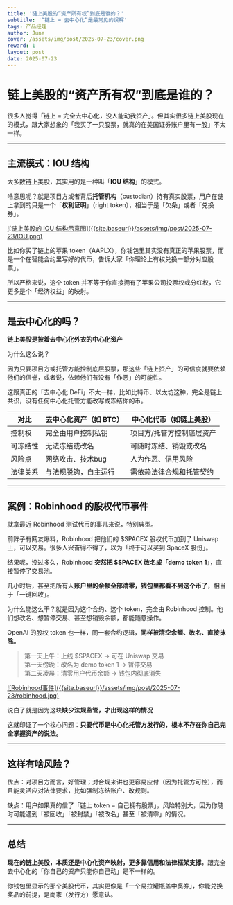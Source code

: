 ```yaml
---
title: '链上美股的“资产所有权”到底是谁的？'
subtitle: '“链上 = 去中心化”是最常见的误解'
tags: 产品经理
author: June
cover: /assets/img/post/2025-07-23/cover.png
reward: 1
layout: post
date: 2025-07-23
---
```


# 链上美股的“资产所有权”到底是谁的？

很多人觉得「链上 = 完全去中心化，没人能动我资产」。但其实很多链上美股现在的模式，跟大家想象的「我买了一只股票，就真的在美国证券账户里有一股」不太一样。

---

## 主流模式：IOU 结构

大多数链上美股，其实用的是一种叫「**IOU 结构**」的模式。

啥意思呢？就是项目方或者背后**托管机构**（custodian）持有真实股票，用户在链上拿到的只是一个「**权利证明**」（right token），相当于是「欠条」或者「兑换券」。

<a data-fancybox="gallery" href="{{site.baseurl}}/assets/img/post/2025-07-23/IOU.png">
![链上美股的 IOU 结构示意图]({{site.baseurl}}/assets/img/post/2025-07-23/IOU.png)
</a>

比如你买了链上的苹果 token（AAPLX），你钱包里其实没有真正的苹果股票，而是一个在智能合约里写好的代币，告诉大家「你理论上有权兑换一部分对应股票」。

所以严格来说，这个 token 并不等于你直接拥有了苹果公司投票权或分红权，它更多是个「经济权益」的映射。

---

## 是去中心化的吗？

**链上美股是披着去中心化外衣的中心化资产**

为什么这么说？

因为只要项目方或托管方能控制底层股票，那这些「链上资产」的可信度就要依赖他们的信誉，或者说，依赖他们有没有「作恶」的可能性。

这跟真正的「去中心化 DeFi」不太一样，比如比特币、以太坊这种，完全是链上共识，没有任何中心化托管方能改写或冻结你的币。

| 对比  | 去中心化资产（如 BTC） | 中心化代币（如链上美股）  |
| ---- | ----------------- | ------------- |
| 控制权  | 完全由用户控制私钥         | 项目方/托管方控制底层资产 |
| 可冻结性 | 无法冻结或改名           | 可随时冻结、销毁或改名   |
| 风险点  | 网络攻击、技术bug        | 人为作恶、信用风险     |
| 法律关系 | 与法规脱钩，自主运行        | 需依赖法律合规和托管契约  |


---

## 案例：Robinhood 的股权代币事件

就拿最近 Robinhood 测试代币的事儿来说，特别典型。

前阵子有网友爆料，Robinhood 把他们的 $SPACEX 股权代币加到了 Uniswap 上，可以交易。很多人兴奋得不得了，以为「终于可以买到 SpaceX 股份」。

结果呢，没过多久，Robinhood **突然把 $SPACEX 改名成「demo token 1」**，直接暂停了交易池。

几小时后，甚至把所有人**账户里的余额全部清零，钱包里都看不到这个币了**，相当于「一键回收」。

为什么能这么干？就是因为这个合约、这个 token，完全由 Robinhood 控制。他们想改名、想暂停交易、甚至想销毁余额，都能随意操作。

OpenAI 的股权 token 也一样，同一套合约逻辑，**同样被清空余额、改名、直接抹除。**

> 第一天上午：上线 $SPACEX → 可在 Uniswap 交易  
> 第一天傍晚：改名为 demo token 1 → 暂停交易  
> 第二天凌晨：清零用户代币余额 → 钱包内彻底消失

<a data-fancybox="gallery" href="{{site.baseurl}}/assets/img/post/2025-07-23/robinhood.jpg">
![Robinhood事件]({{site.baseurl}}/assets/img/post/2025-07-23/robinhood.jpg)
</a>

说白了就是因为这块**缺少法规监管，才出现这样的情况**

这就印证了一个核心问题：**只要代币是中心化托管方发行的，根本不存在你自己完全掌握资产的说法。**

---

## 这样有啥风险？

优点：对项目方而言，好管理；对合规来讲也更容易应付（因为托管方可控），而且能灵活应对法律要求，比如强制冻结账户、改规则。

缺点：用户如果真的信了「链上 token = 自己拥有股票」，风险特别大，因为你随时可能遇到「被回收」「被封禁」「被改名」甚至「被清零」的情况。

---

## 总结

**现在的链上美股，本质还是中心化资产映射，更多靠信用和法律框架支撑**，跟完全去中心化的「你自己的资产只能你自己动」是不一样的。

你钱包里显示的那个美股代币，其实更像是「一个易拉罐瓶盖中奖券」，你能兑换奖品的前提，是商家（发行方）愿意认。
